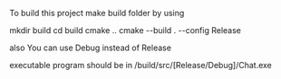 To build this project make build folder by using

mkdir build
cd build
cmake ..
cmake --build . --config Release 

also You can use Debug instead of Release

executable program should be in /build/src/[Release/Debug]/Chat.exe